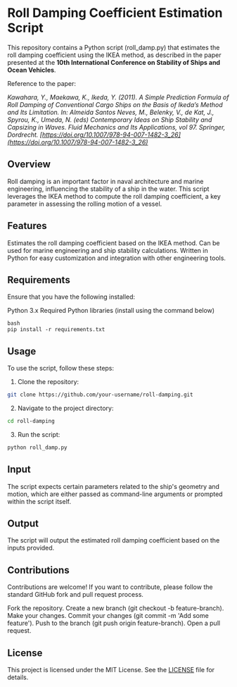 # Roll Damping Coefficient Estimation Script

This repository contains a Python script (roll_damp.py) that estimates the roll damping coefficient using the IKEA method, as described in the paper presented at the **10th International Conference on Stability of Ships and Ocean Vehicles**.

Reference to the paper:

*Kawahara, Y., Maekawa, K., Ikeda, Y. (2011). A Simple Prediction Formula of Roll Damping of Conventional Cargo Ships on the Basis of Ikeda’s Method and Its Limitation. In: Almeida Santos Neves, M., Belenky, V., de Kat, J., Spyrou, K., Umeda, N. (eds) Contemporary Ideas on Ship Stability and Capsizing in Waves. Fluid Mechanics and Its Applications, vol 97. Springer, Dordrecht. [https://doi.org/10.1007/978-94-007-1482-3_26](https://doi.org/10.1007/978-94-007-1482-3_26)*

## Overview

Roll damping is an important factor in naval architecture and marine engineering, influencing the stability of a ship in the water. This script leverages the IKEA method to compute the roll damping coefficient, a key parameter in assessing the rolling motion of a vessel.

## Features

Estimates the roll damping coefficient based on the IKEA method.
Can be used for marine engineering and ship stability calculations.
Written in Python for easy customization and integration with other engineering tools.

## Requirements

Ensure that you have the following installed:

Python 3.x
Required Python libraries (install using the command below)
```
bash
pip install -r requirements.txt
```

## Usage

To use the script, follow these steps:

1. Clone the repository:
```bash
git clone https://github.com/your-username/roll-damping.git
```
2. Navigate to the project directory:
```bash
cd roll-damping
```

3. Run the script:
```bash
python roll_damp.py
```

## Input

The script expects certain parameters related to the ship's geometry and motion, which are either passed as command-line arguments or prompted within the script itself.

## Output

The script will output the estimated roll damping coefficient based on the inputs provided.

## Contributions

Contributions are welcome! If you want to contribute, please follow the standard GitHub fork and pull request process.

Fork the repository.
Create a new branch (git checkout -b feature-branch).
Make your changes.
Commit your changes (git commit -m 'Add some feature').
Push to the branch (git push origin feature-branch).
Open a pull request.

## License

This project is licensed under the MIT License. See the [LICENSE](https://github.com/pciuh/roll-damping/blob/main/LICENSE) file for details.
